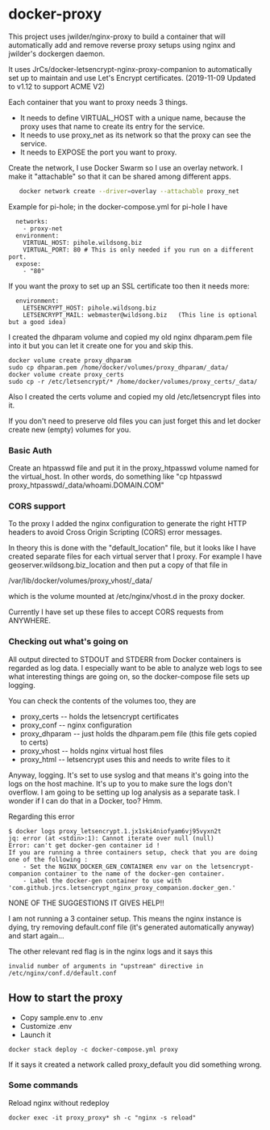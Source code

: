 # docker-proxy

This project uses jwilder/nginx-proxy to build a container that
will automatically add and remove reverse proxy setups using nginx
and jwilder's dockergen daemon.

It uses JrCs/docker-letsencrypt-nginx-proxy-companion to 
automatically set up to maintain and use Let's Encrypt certificates.
(2019-11-09 Updated to v1.12 to support ACME V2)

Each container that you want to proxy needs 3 things.

* It needs to define VIRTUAL_HOST with a unique name, because the proxy
uses that name to create its entry for the service.
* It needs to use proxy_net as its network so that the proxy can see the service.
* It needs to EXPOSE the port you want to proxy.

Create the network, I use Docker Swarm so I use an overlay network.
I make it "attachable" so that it can be shared among different apps.

```bash
   docker network create --driver=overlay --attachable proxy_net
``` 

Example for pi-hole; in the docker-compose.yml for pi-hole I have

````
  networks:
    - proxy-net
  environment:
    VIRTUAL_HOST: pihole.wildsong.biz
    VIRTUAL_PORT: 80 # This is only needed if you run on a different port.
  expose:
    - "80"
````

If you want the proxy to set up an SSL certificate too then it needs more:

````
  environment:
    LETSENCRYPT_HOST: pihole.wildsong.biz
    LETSENCRYPT_MAIL: webmaster@wildsong.biz   (This line is optional but a good idea)
````

I created the dhparam volume and copied my old nginx dhparam.pem file
into it but you can let it create one for you and skip this.

````
docker volume create proxy_dhparam
sudo cp dhparam.pem /home/docker/volumes/proxy_dhparam/_data/
docker volume create proxy_certs
sudo cp -r /etc/letsencrypt/* /home/docker/volumes/proxy_certs/_data/
````

Also I created the certs volume and copied my old /etc/letsencrypt
files into it.

If you don't need to preserve old files you can just forget this and
let docker create new (empty) volumes for you.


### Basic Auth

Create an htpasswd file and put it in the proxy_htpasswd volume
named for the virtual_host. In other words, do something like
"cp htpasswd proxy_htpasswd/_data/whoami.DOMAIN.COM"


### CORS support

To the proxy I added the nginx configuration to generate the right
HTTP headers to avoid Cross Origin Scripting (CORS) error messages.

In theory this is done with the "default_location" file,
but it looks like I have created separate files for each virtual server
that I proxy. For example I have geoserver.wildsong.biz_location
and then put a copy of that file in

   /var/lib/docker/volumes/proxy_vhost/_data/
   
which is the volume mounted at /etc/nginx/vhost.d in the proxy docker.

Currently I have set up these files to accept CORS requests from ANYWHERE.

### Checking out what's going on

All output directed to STDOUT and STDERR from Docker containers is regarded as
log data. I especially want to be able to analyze web logs to see what interesting things
are going on, so the docker-compose file sets up logging.

You can check the contents of the volumes too, they are

* proxy_certs -- holds the letsencrypt certificates
* proxy_conf -- nginx configuration
* proxy_dhparam -- just holds the dhparam.pem file (this file gets copied to certs)
* proxy_vhost -- holds nginx virtual host files 
* proxy_html -- letsencrypt uses this and needs to write files to it

Anyway, logging. It's set to use syslog and that means it's going into
the logs on the host machine. It's up to you to make sure the logs
don't overflow.  I am going to be setting up log analysis as a
separate task. I wonder if I can do that in a Docker, too? Hmm.



Regarding this error

    $ docker logs proxy_letsencrypt.1.jx1ski4niofyam6vj95vyxn2t
    jq: error (at <stdin>:1): Cannot iterate over null (null)
    Error: can't get docker-gen container id !
    If you are running a three containers setup, check that you are doing one of the following :
        - Set the NGINX_DOCKER_GEN_CONTAINER env var on the letsencrypt-companion container to the name of the docker-gen container.
        - Label the docker-gen container to use with 'com.github.jrcs.letsencrypt_nginx_proxy_companion.docker_gen.'

NONE OF THE SUGGESTIONS IT GIVES HELP!!

I am not running a 3 container setup. This means the nginx instance is dying,
try removing default.conf file (it's generated automatically anyway)
and start again...

The other relevant red flag is in the nginx logs and it says this

    invalid number of arguments in "upstream" directive in /etc/nginx/conf.d/default.conf


## How to start the proxy

* Copy sample.env to .env
* Customize .env
* Launch it

````
docker stack deploy -c docker-compose.yml proxy
````
If it says it created a network called proxy_default you did something wrong.


### Some commands

Reload nginx without redeploy

    docker exec -it proxy_proxy* sh -c "nginx -s reload"


